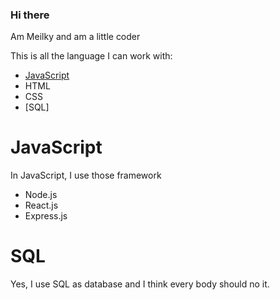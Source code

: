### Hi there

Am Meilky and am a little coder

This is all the language I can work with:
 - [JavaScript](#JavaScript)
 - HTML
 - CSS
 - [SQL]
 
# JavaScript

In JavaScript, I use those framework

 - Node.js
 - React.js
 - Express.js
 
# SQL

Yes, I use SQL as database and I think every body should no it.
